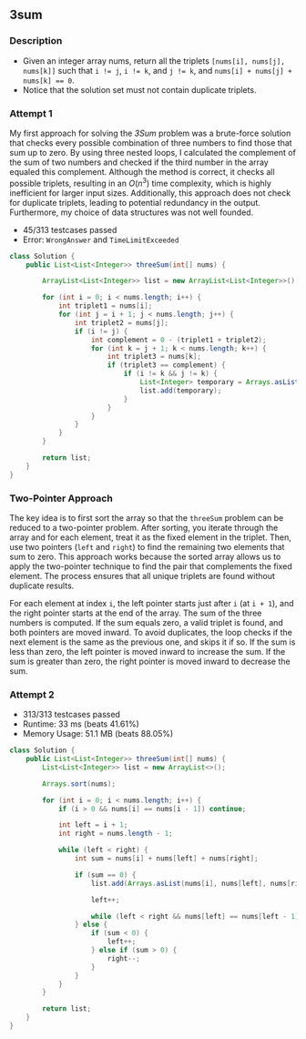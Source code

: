 ## 3sum
### Description

- Given an integer array nums, return all the triplets `[nums[i], nums[j], nums[k]]` such that `i != j`, `i != k`, and `j != k`, and `nums[i] + nums[j] + nums[k] == 0`.
- Notice that the solution set must not contain duplicate triplets.

### Attempt 1

My first approach for solving the _3Sum_ problem was a brute-force solution that checks every possible combination of three numbers to find those that sum up to zero. By using three nested loops, I calculated the complement of the sum of two numbers and checked if the third number in the array equaled this complement. Although the method is correct, it checks all possible triplets, resulting in an $O(n^3)$ time complexity, which is highly inefficient for larger input sizes. Additionally, this approach does not check for duplicate triplets, leading to potential redundancy in the output. Furthermore, my choice of data structures was not well founded.

- 45/313 testcases passed
- Error: `WrongAnswer` and `TimeLimitExceeded`

```java
class Solution {
    public List<List<Integer>> threeSum(int[] nums) {

        ArrayList<List<Integer>> list = new ArrayList<List<Integer>>();

        for (int i = 0; i < nums.length; i++) {
            int triplet1 = nums[i];
            for (int j = i + 1; j < nums.length; j++) {
                int triplet2 = nums[j];
                if (i != j) {
                    int complement = 0 - (triplet1 + triplet2);
                    for (int k = j + 1; k < nums.length; k++) {
                        int triplet3 = nums[k];
                        if (triplet3 == complement) {
                            if (i != k && j != k) {
                                List<Integer> temporary = Arrays.asList(nums[i], nums[j], nums[k]);
                                list.add(temporary);
                            }
                        }
                    }
                }
            }
        }

        return list;
    }
}
```

### Two-Pointer Approach

The key idea is to first sort the array so that the `threeSum` problem can be reduced to a two-pointer problem. After sorting, you iterate through the array and for each element, treat it as the fixed element in the triplet. Then, use two pointers (`left` and `right`) to find the remaining two elements that sum to zero. This approach works because the sorted array allows us to apply the two-pointer technique to find the pair that complements the fixed element. The process ensures that all unique triplets are found without duplicate results.

For each element at index `i`, the left pointer starts just after `i` (at `i + 1`), and the right pointer starts at the end of the array. The sum of the three numbers is computed. If the sum equals zero, a valid triplet is found, and both pointers are moved inward. To avoid duplicates, the loop checks if the next element is the same as the previous one, and skips it if so. If the sum is less than zero, the left pointer is moved inward to increase the sum. If the sum is greater than zero, the right pointer is moved inward to decrease the sum.

### Attempt 2

- 313/313 testcases passed
- Runtime: 33 ms (beats 41.61%)
- Memory Usage: 51.1 MB (beats 88.05%)

```java
class Solution {
    public List<List<Integer>> threeSum(int[] nums) {
        List<List<Integer>> list = new ArrayList<>();

        Arrays.sort(nums);

        for (int i = 0; i < nums.length; i++) {
            if (i > 0 && nums[i] == nums[i - 1]) continue;

            int left = i + 1;
            int right = nums.length - 1;

            while (left < right) {
                int sum = nums[i] + nums[left] + nums[right];

                if (sum == 0) {
                    list.add(Arrays.asList(nums[i], nums[left], nums[right]));

                    left++;

                    while (left < right && nums[left] == nums[left - 1]) left++;
                } else {
                    if (sum < 0) {
                        left++;
                    } else if (sum > 0) {
                        right--;
                    }
                }
            }
        }

        return list;
    }
}
```
